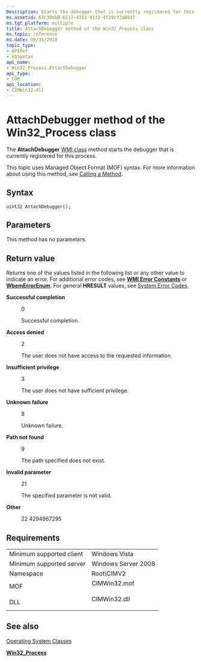 ```yaml
---
Description: Starts the debugger that is currently registered for this process.
ms.assetid: 63c30db8-6117-4353-9132-4f39c72a6637
ms.tgt_platform: multiple
title: AttachDebugger method of the Win32_Process class
ms.topic: reference
ms.date: 05/31/2018
topic_type: 
- APIRef
- kbSyntax
api_name: 
- Win32_Process.AttachDebugger
api_type: 
- COM
api_location: 
- CIMWin32.dll
---
```


# AttachDebugger method of the Win32\_Process class

The **AttachDebugger** [WMI class](/windows/desktop/WmiSdk/retrieving-a-class) method starts the debugger that is currently registered for this process.

This topic uses Managed Object Format (MOF) syntax. For more information about using this method, see [Calling a Method](/windows/desktop/WmiSdk/calling-a-method).

## Syntax


```mof
uint32 AttachDebugger();
```



## Parameters

This method has no parameters.

## Return value

Returns one of the values listed in the following list or any other value to indicate an error. For additional error codes, see [**WMI Error Constants**](/windows/desktop/WmiSdk/wmi-error-constants) or [**WbemErrorEnum**](/windows/desktop/api/wbemdisp/ne-wbemdisp-wbemerrorenum). For general **HRESULT** values, see [System Error Codes](/windows/desktop/Debug/system-error-codes).

<dl> <dt>

**Successful completion**
</dt> <dd>

0

Successful completion.

</dd> <dt>

**Access denied**
</dt> <dd>

2

The user does not have access to the requested information.

</dd> <dt>

**Insufficient privilege**
</dt> <dd>

3

The user does not have sufficient privilege.

</dd> <dt>

**Unknown failure**
</dt> <dd>

8

Unknown failure.

</dd> <dt>

**Path not found**
</dt> <dd>

9

The path specified does not exist.

</dd> <dt>

**Invalid parameter**
</dt> <dd>

21

The specified parameter is not valid.

</dd> <dt>

**Other**
</dt> <dd>

22 4294967295

</dd> </dl>

## Requirements



|                                     |                                                                                         |
|-------------------------------------|-----------------------------------------------------------------------------------------|
| Minimum supported client<br/> | Windows Vista<br/>                                                                |
| Minimum supported server<br/> | Windows Server 2008<br/>                                                          |
| Namespace<br/>                | Root\\CIMV2<br/>                                                                  |
| MOF<br/>                      | <dl> <dt>CIMWin32.mof</dt> </dl> |
| DLL<br/>                      | <dl> <dt>CIMWin32.dll</dt> </dl> |



## See also

<dl> <dt>

[Operating System Classes](/previous-versions//aa392727(v=vs.85))
</dt> <dt>

[**Win32\_Process**](win32-process.md)
</dt> </dl>

 

